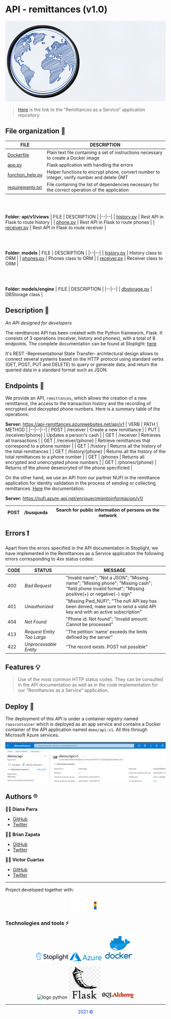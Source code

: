 # API - remittances (v1.0)

<p align="center"><img src="img/RaaS.gif" alt="gif logo RaaS"></p>

> [Here](https://github.com/Team-capstone-machines/first_API) is the link to the "Remittances as a Service" application repository.

## File organization :open_file_folder:

| FILE | DESCRIPTION |
|--|--|
| [Dockerfile](https://github.com/Team-capstone-machines/api-remittances/blob/main/Dockerfile) | Plain text file containing a set of instructions necessary to create a Docker image |
| [app.py](https://github.com/Team-capstone-machines/api-remittances/blob/main/app.py) | Flask application with handling the errors |
| [function_help.py](https://github.com/Team-capstone-machines/api-remittances/blob/main/function_help.py) | Helper functions to encrypt phone, convert number to integer, verify number and delete GMT |
| [requirements.txt](https://github.com/Team-capstone-machines/api-remittances/blob/main/requirements.txt) | File containing the list of dependencies necessary for the correct operation of the application |

<br></br>

**Folder: api/v1/views**
| FILE | DESCRIPTION |
|--|--|
| [history.py](https://github.com/Team-capstone-machines/api-remittances/blob/main/api/v1/views/history.py) | Rest API in Flask to route history |
| [phone.py](https://github.com/Team-capstone-machines/api-remittances/blob/main/api/v1/views/phone.py) | Rest API in Flask to route phones |
| [receiver.py](https://github.com/Team-capstone-machines/api-remittances/blob/main/api/v1/views/receiver.py) | Rest API in Flask to route receiver |

<br></br>

**Folder: models**
| FILE | DESCRIPTION |
|--|--|
| [history.py](https://github.com/Team-capstone-machines/api-remittances/blob/main/models/history.py) | History class to ORM |
| [phones.py](https://github.com/Team-capstone-machines/api-remittances/blob/main/models/phones.py) | Phones class to ORM |
| [receiver.py](https://github.com/Team-capstone-machines/api-remittances/blob/main/models/receiver.py) | Receiver class to ORM |

<br></br>

**Folder: models/engine**
| FILE | DESCRIPTION |
|--|--|
| [dbstorage.py](https://github.com/Team-capstone-machines/api-remittances/blob/main/models/engine/dbstorage.py) | DBStorage class |

## Description :page_facing_up:
*An API designed for developers*

The remittances API has been created with the Python framework, Flask. It consists of 3 operations (receiver, history and phones), with a total of 8 endpoints. The complete documentation can be found at Stoplight: [here](https://themachines.stoplight.io/docs/remittances-as-a-service/)

It's REST -Representational State Transfer- architectural design allows to connect several systems based on the HTTP protocol using standard verbs (GET, POST, PUT and DELETE) to query or generate data, and return the queried data in a standard format such as JSON.

## Endpoints :dart:
We provide an API, `remittances`, which allows the creation of a new remittance, the access to the transaction history and the recording of encrypted and decrypted phone numbers. Here is a summary table of the operations:

**Server:** https://api-remittances.azurewebsites.net/api/v1
| VERB | PATH | METHOD |
|--|--|--|
| POST | /receiver | Create a new remittance |
| PUT | /receiver/{phone} | Updates a person's cash |
| GET | /receiver | Retrieves all transactions |
| GET | /receiver/{phone} | Retrieve remittances that correspond to a phone number |
| GET |  /history | Returns all the history of the total remittances |
| GET | /history/{phone} | Returns all the history of the total remittances to a phone number |
| GET | /phones | Returns all encrypted and unencrypted phone numbers |
| GET | /phones/{phone} | Returns of the phone desencryted of the phone specificied |

On the other hand, we use an API from our partner NUFI in the remittance application for identity validation in the process of sending or collecting remittances. [Here](https://docs.nufi.mx/docs/referencia-tecnica/b3A6NjM3NDU5OQ-enriquecimiento-de-identidades) the documentation.

**Server:** https://nufi.azure-api.net/enriquecimientoinformacion/v1/

| POST | /busqueda | Search for public information of persons on the network |
| -- | -- | -- |

## Errors :heavy_exclamation_mark:
Apart from the errors specified in the API documentation in Stoplight, we have implemented in the Remittances as a Service application the following errors corresponding to 4xx status codes:

| CODE | STATUS | MESSAGE |
| -- |--- | --|
| 400 | *Bad Request* | "Invalid name"; "Not a JSON"; "Missing name"; "Missing phone"; "Missing cash"; "field phone invalid format"; "Missing positive(+) or negative(-) sign" |
| 401 | *Unauthorized* | "Missing Pwd_NUFI"; "The nufi API key has been denied, make sure to send a valid API key and with an active subscription" |
| 404 | *Not Found* | "Phone id. Not found"; "Invalid amount. Cannot be processed" |
| 413 | *Request Entity Too Large* | "The petition 'name' exceeds the limits defined by the server" |
| 422 | *Unprocessable Entity* | "The record exists. POST not possible" |

## Features :bulb:
> Use of the most common HTTP status codes. They can be consulted in the API documentation as well as in the code implementation for our "Remittances as a Service" application.

>

>

## Deploy :rocket:
The deployment of this API is under a container registry named `raascontainer` which is deployed as an app service and contains a Docker container of the API application named `demo/api:v1`. All this through Microsoft Azure services.

<p align="center"><img src="img/api_azure.png" alt="Microsoft Azure logo"></p>

## Authors :registered:
:woman_technologist: **Diana Parra**
* [GitHub](https://github.com/dianaparr)
* [Twitter](https://twitter.com/dianaparra017)

:man_technologist: **Brian Zapata**
* [GitHub](https://github.com/brian-1989)
* [Twitter](https://twitter.com/BrianZa03390210)

:man_technologist: **Victor Cuartas**
* [GitHub](https://github.com/vicuartas230/)
* [Twitter](https://twitter.com/vicuartas230)

***
Project developed together with:
<p align="center"><img src="img/logo-nufi.png" alt="logo NUFI" style="width: 20%"></p>

### Technologies and tools :zap:
<p align="center"><img src="img/logo_light_bg.png" alt="logo stoplight" style="width: 20%"> <img src="img/azure-logo.png" alt="logo azure" style="width: 20%"> <img src="img/docker-logo.png" alt="logo docker" style="width: 20%"></p>


<p align="center"><img src="img/logo-py.jpeg" alt="logo python" style="width: 20%"> <img src="img/logo-flask.jpeg" alt="logo flask" style="width: 20%"> <img src="img/sql_alchemy.png" alt="logo sqlalchemy" style="width: 20%"> </p>

***

<p align="center" style="color: #0642ff">2021 ©</p>
